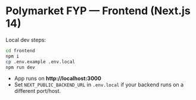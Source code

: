 # Polymarket FYP — Frontend (Next.js 14)

Local dev steps:

```bash
cd frontend
npm i
cp .env.example .env.local
npm run dev
```

- App runs on **http://localhost:3000**
- Set `NEXT_PUBLIC_BACKEND_URL` in `.env.local` if your backend runs on a different port/host.
